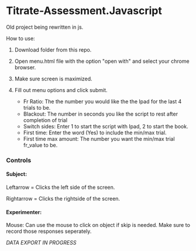 # Titrate-Assessment.Javascript
Old project being rewritten in js.

How to use:



1. Download folder from this repo.
2. Open menu.html file with the option "open with" and select your chrome browser.
3. Make sure screen is maximized.
4. Fill out menu options and click submit.

   - Fr Ratio: The the number you would like the the Ipad for the last 4 trials to be.
   - Blackout: The number in seconds you like the script to rest after completion of trial
   - Switch sides: Enter 1 to start the script with Ipad, 2 to start the book.
   - First time: Enter the word (Yes) to include the min/max trial.
   - First time max amount: The number you want the min/max trial fr_value to be.
 
 
 
### Controls

#### Subject:


Leftarrow = Clicks the left side of the screen.


Rightarrow = Clicks the rightside of the screen.

#### Experimenter:


Mouse: Can use the mouse to click on object if skip is needed. Make sure to record those responses seperately.


*DATA EXPORT IN PROGRESS*


